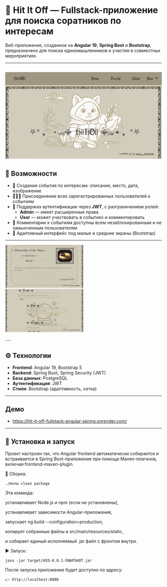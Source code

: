 # 🎯 Hit It Off — Fullstack-приложение для поиска соратников по интересам

Веб-приложение, созданное на **Angular 19**, **Spring Boot** и **Bootstrap**, предназначено для поиска единомышленников и участия в совместных мероприятиях.

---
![Main](https://github.com/senior-kapitoshka/Hit_It_Off_Fullstack_Angular_Spring_Project/blob/main/scrinshots/main.png)
---

## 📌 Возможности

- 🧩 Создание события по интересам: описание, место, дата, изображение
- 🧑‍🤝‍🧑 Присоединение всех зарегистрированных пользователей к событиям
- 🔐 Поддержка аутентификации через **JWT**, с разграничением ролей:
  - **Admin** — имеет расширенные права
  - **User** — может участвовать в событиях и комментировать
- 💬 Комментарии к событиям доступны всем незаблокированным и не замьюченным пользователям
- 📱 Адаптивный интерфейс под малые и средние экраны (Bootstrap)

---
<p float="left">
  <img src="https://github.com/senior-kapitoshka/Hit_It_Off_Fullstack_Angular_Spring_Project/blob/main/scrinshots/mordor.png" width="50%" />
  <img src="https://github.com/senior-kapitoshka/Hit_It_Off_Fullstack_Angular_Spring_Project/blob/main/scrinshots/comments.png" width="50%" />
</p>
---

## ⚙️ Технологии

- **Frontend**: Angular 19, Bootstrap 5
- **Backend**: Spring Boot, Spring Security (JWT)
- **База данных**: PostgreSQL
- **Аутентификация**: JWT
- **Стили**: Bootstrap (адаптивность, сетка)

---
## Демо
 
- https://hit-it-off-fullstack-angular-spring.onrender.com/
---

## 🚀 Установка и запуск

Проект настроен так, что Angular frontend автоматически собирается и встраивается в Spring Boot-приложение при помощи Maven-плагинов, включая frontend-maven-plugin.

🔧 Сборка:
```
./mvnw clean package
```
Эта команда:

устанавливает Node.js и npm (если не установлены),

устанавливает зависимости Angular-приложения,

запускает ng build --configuration=production,

копирует собранные файлы в src/main/resources/static,

и собирает единый исполняемый .jar файл с фронтом внутри.

▶️ Запуск:
```
java -jar target/HIO-0.0.1-SNAPSHOT.jar
```
После запуска приложение будет доступно по адресу:
```
👉 http://localhost:8080
```
